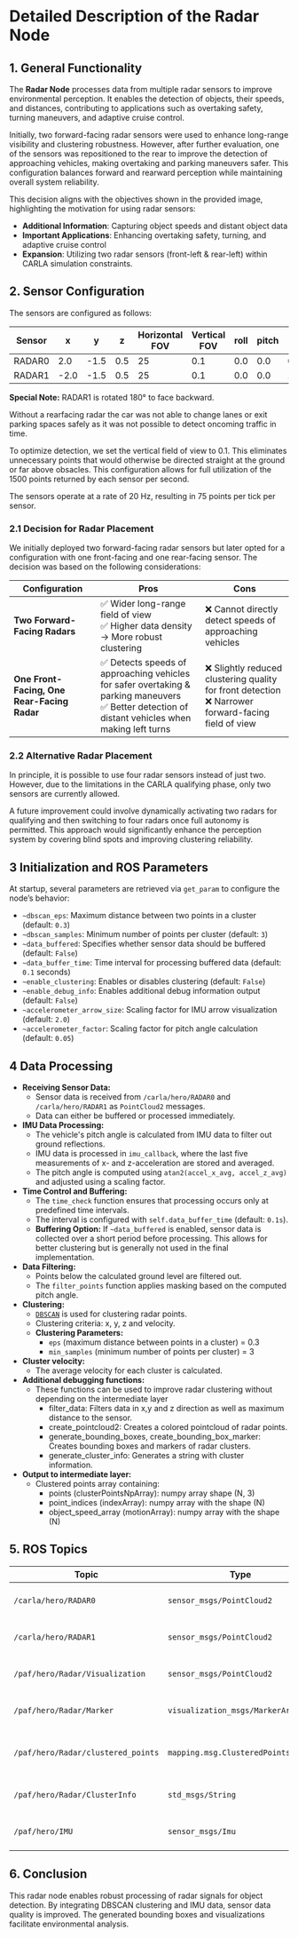 # Detailed Description of the Radar Node

## 1. General Functionality

The **Radar Node** processes data from multiple radar sensors to improve environmental perception. It enables the detection of objects, their speeds, and distances, contributing to applications such as overtaking safety, turning maneuvers, and adaptive cruise control. 

Initially, two forward-facing radar sensors were used to enhance long-range visibility and clustering robustness. However, after further evaluation, one of the sensors was repositioned to the rear to improve the detection of approaching vehicles, making overtaking and parking maneuvers safer. This configuration balances forward and rearward perception while maintaining overall system reliability.

This decision aligns with the objectives shown in the provided image, highlighting the motivation for using radar sensors:

- **Additional Information**: Capturing object speeds and distant object data
- **Important Applications**: Enhancing overtaking safety, turning, and adaptive cruise control
- **Expansion**: Utilizing two radar sensors (front-left & rear-left) within CARLA simulation constraints.

## 2. Sensor Configuration

The sensors are configured as follows:

| Sensor | x    | y    | z   | Horizontal FOV | Vertical FOV | roll | pitch | yaw   |
| ------ | ---- | ---- | --- | -------------- | ------------ | ---- | ----- | ----- |
| RADAR0 | 2.0  | -1.5 | 0.5 | 25             | 0.1          | 0.0  | 0.0   | 0.0   |
| RADAR1 | -2.0 | -1.5 | 0.5 | 25             | 0.1          | 0.0  | 0.0   | 180.0 |

**Special Note:** RADAR1 is rotated 180° to face backward.

Without a rearfacing radar the car was not able to change lanes or exit parking spaces safely as it was not possible to detect oncoming traffic in time. 

To optimize detection, we set the vertical field of view to 0.1. This eliminates unnecessary points that would otherwise be directed straight at the ground or far above obsacles. This configuration allows for full utilization of the 1500 points returned by each sensor per second.

The sensors operate at a rate of 20 Hz, resulting in 75 points per tick per sensor.

### 2.1 Decision for Radar Placement

We initially deployed two forward-facing radar sensors but later opted for a configuration with one front-facing and one rear-facing sensor. The decision was based on the following considerations:

| Configuration                               | Pros                                                                                                                                                 | Cons                                                                                                   |
| ------------------------------------------- | ---------------------------------------------------------------------------------------------------------------------------------------------------- | ------------------------------------------------------------------------------------------------------ |
| **Two Forward-Facing Radars**               | ✅ Wider long-range field of view <br> ✅ Higher data density → More robust clustering                                                                 | ❌ Cannot directly detect speeds of approaching vehicles                                                |
| **One Front-Facing, One Rear-Facing Radar** | ✅ Detects speeds of approaching vehicles for safer overtaking & parking maneuvers <br> ✅ Better detection of distant vehicles when making left turns | ❌ Slightly reduced clustering quality for front detection <br> ❌ Narrower forward-facing field of view |

### 2.2 Alternative Radar Placement

In principle, it is possible to use four radar sensors instead of just two. However, due to the limitations in the CARLA qualifying phase, only two sensors are currently allowed.

A future improvement could involve dynamically activating two radars for qualifying and then switching to four radars once full autonomy is permitted. This approach would significantly enhance the perception system by covering blind spots and improving clustering reliability.

## 3 Initialization and ROS Parameters

At startup, several parameters are retrieved via `get_param` to configure the node’s behavior:

- `~dbscan_eps`: Maximum distance between two points in a cluster (default: `0.3`)
- `~dbscan_samples`: Minimum number of points per cluster (default: `3`)
- `~data_buffered`: Specifies whether sensor data should be buffered (default: `False`)
- `~data_buffer_time`: Time interval for processing buffered data (default: `0.1` seconds)
- `~enable_clustering`: Enables or disables clustering (default: `False`)
- `~enable_debug_info`: Enables additional debug information output (default: `False`)
- `~accelerometer_arrow_size`: Scaling factor for IMU arrow visualization (default: `2.0`)
- `~accelerometer_factor`: Scaling factor for pitch angle calculation (default: `0.05`)

## 4 Data Processing

- **Receiving Sensor Data:**
  - Sensor data is received from `/carla/hero/RADAR0` and `/carla/hero/RADAR1` as `PointCloud2` messages.
  - Data can either be buffered or processed immediately.
- **IMU Data Processing:**
  - The vehicle's pitch angle is calculated from IMU data to filter out ground reflections.
  - IMU data is processed in `imu_callback`, where the last five measurements of x- and z-acceleration are stored and averaged.
  - The pitch angle is computed using `atan2(accel_x_avg, accel_z_avg)` and adjusted using a scaling factor.
- **Time Control and Buffering:**
  - The `time_check` function ensures that processing occurs only at predefined time intervals.
  - The interval is configured with `self.data_buffer_time` (default: `0.1s`).
  - **Buffering Option:** If `~data_buffered` is enabled, sensor data is collected over a short period before processing. This allows for better clustering but is generally not used in the final implementation.
- **Data Filtering:**
  - Points below the calculated ground level are filtered out.
  - The `filter_points` function applies masking based on the computed pitch angle.
- **Clustering:**
  - [`DBSCAN`](./README.md) is used for clustering radar points.
  - Clustering criteria: x, y, z and velocity.
  - **Clustering Parameters:**
    - `eps` (maximum distance between points in a cluster) = 0.3
    - `min_samples` (minimum number of points per cluster) = 3
- **Cluster velocity:**
  - The average velocity for each cluster is calculated.
- **Additional debugging functions:**
  - These functions can be used to improve radar clustering without depending on the intermediate layer
    - filter_data: Filters data in x,y and z direction as well as maximum distance to the sensor.
    - create_pointcloud2: Creates a colored pointcloud of radar points.
    - generate_bounding_boxes, create_bounding_box_marker: Creates bounding boxes and markers of radar clusters.
    - generate_cluster_info: Generates a string with cluster information.
- **Output to intermediate layer:**
  - Clustered points array containing:
    - points (clusterPointsNpArray): numpy array shape (N, 3)
    - point_indices (indexArray): numpy array with the shape (N)
    - object_speed_array (motionArray): numpy array with the shape (N) 

## 5. ROS Topics

| Topic                              | Type                               | Description                                 |
| ---------------------------------- | ---------------------------------- | ------------------------------------------- |
| `/carla/hero/RADAR0`               | `sensor_msgs/PointCloud2`          | Input data from Radar 0                     |
| `/carla/hero/RADAR1`               | `sensor_msgs/PointCloud2`          | Input data from Radar 1                     |
| `/paf/hero/Radar/Visualization`    | `sensor_msgs/PointCloud2`          | Visualization of clustered points           |
| `/paf/hero/Radar/Marker`           | `visualization_msgs/MarkerArray`   | Bounding boxes of clusters                  |
| `/paf/hero/Radar/clustered_points` | `mapping.msg.ClusteredPointsArray` | Clustered radar points with velocity values |
| `/paf/hero/Radar/ClusterInfo`      | `std_msgs/String`                  | JSON with cluster information               |
| `/paf/hero/IMU`                    | `sensor_msgs/Imu`                  | Input data from the IMU sensor              |

## 6. Conclusion

This radar node enables robust processing of radar signals for object detection. By integrating DBSCAN clustering and IMU data, sensor data quality is improved. The generated bounding boxes and visualizations facilitate environmental analysis.

